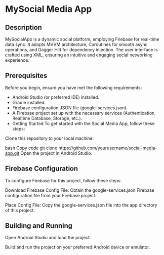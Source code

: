 # MySocial Media App
## Description

MySocialApp is a dynamic social platform, employing Firebase for real-time data sync. It adopts MVVM architecture, Coroutines for smooth async operations, and Dagger Hilt for dependency injection. The user interface is crafted using XML, ensuring an intuitive and engaging social networking experience.

## Prerequisites
Before you begin, ensure you have met the following requirements:

* Android Studio (or preferred IDE) installed.
* Gradle installed.
* Firebase configuration JSON file (google-services.json).
* A Firebase project set up with the necessary services (Authentication, Realtime Database, Storage, etc.).
* Getting Started
To get started with the Social Media App, follow these steps:

Clone this repository to your local machine:

bash
Copy code
git clone https://github.com/yourusername/social-media-app.git
Open the project in Android Studio.

## Firebase Configuration
To configure Firebase for this project, follow these steps:

Download Firebase Config File: Obtain the google-services.json Firebase configuration file from your Firebase project.

Place Config File: Copy the google-services.json file into the app directory of this project.

## Building and Running
Open Android Studio and load the project.

Build and run the project on your preferred Android device or emulator.

